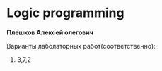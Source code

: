 # Logic programming
**Плешков Алексей олегович**

Варианты лаболаторных работ(соответственно):

1. 3,7,2
